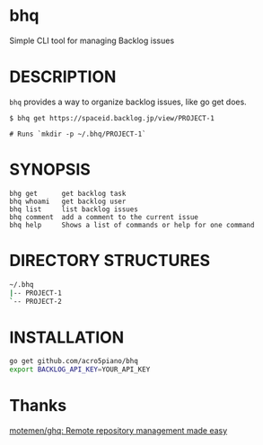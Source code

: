 # bhq

Simple CLI tool for managing Backlog issues

# DESCRIPTION

`bhq` provides a way to organize backlog issues, like go get does.

```
$ bhq get https://spaceid.backlog.jp/view/PROJECT-1

# Runs `mkdir -p ~/.bhq/PROJECT-1`
```

# SYNOPSIS

```
bhg get      get backlog task
bhq whoami   get backlog user
bhq list     list backlog issues
bhq comment  add a comment to the current issue
bhq help     Shows a list of commands or help for one command
```
# DIRECTORY STRUCTURES

```sh
~/.bhq
|-- PROJECT-1
`-- PROJECT-2
```

# INSTALLATION

```sh
go get github.com/acro5piano/bhq
export BACKLOG_API_KEY=YOUR_API_KEY
```

# Thanks

[motemen/ghq: Remote repository management made easy](https://github.com/motemen/ghq)
